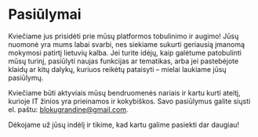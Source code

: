 # Pasiūlymai

Kviečiame jus prisidėti prie mūsų platformos tobulinimo ir augimo! Jūsų nuomonė yra mums labai svarbi, nes siekiame sukurti geriausią įmanomą mokymosi patirtį lietuvių kalba. Jei turite idėjų, kaip galėtume patobulinti mūsų turinį, pasiūlyti naujas funkcijas ar tematikas, arba jei pastebėjote klaidų ar kitų dalykų, kuriuos reikėtų pataisyti – mielai laukiame jūsų pasiūlymų.

Kviečiame būti aktyviais mūsų bendruomenės nariais ir kartu kurti ateitį, kurioje IT žinios yra prieinamos ir kokybiškos. Savo pasiūlymus galite siųsti el. paštu: blokugrandine@gmail.com.

Dėkojame už jūsų indėlį ir tikime, kad kartu galime pasiekti dar daugiau!